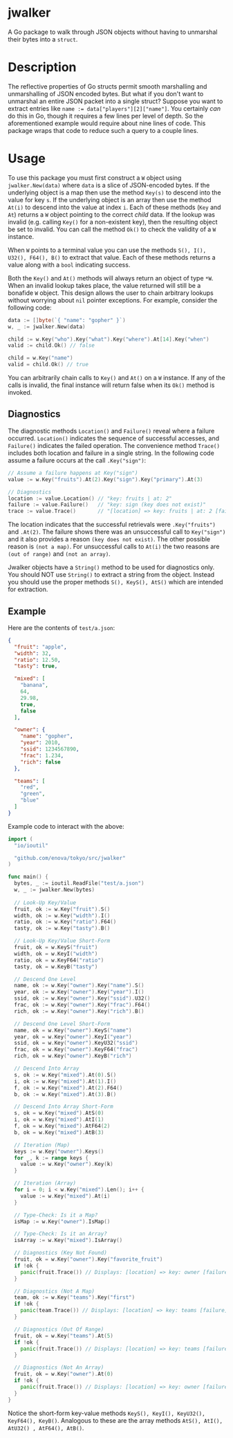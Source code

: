 # jwalker

A Go package to walk through JSON objects without having to unmarshal their bytes into a `struct`.

# Description

The reflective properties of Go structs permit smooth marshalling and unmarshalling of JSON encoded bytes. But what if you don't want to unmarshal an entire JSON packet into a single struct? Suppose you want to extract entries like `name := data["players"][2]["name"]`. You certainly _can_ do this in Go, though it requires a few lines per level of depth. So the aforementioned example would require about nine lines of code. This package wraps that code to reduce such a query to a couple lines.

# Usage

To use this package you must first construct a `W` object using `jwalker.New(data)` where `data` is a slice of JSON-encoded bytes. If the underlying object is a map then use the method `Key(s)` to descend into the value for key `s`. If the underlying object is an array then use the method `At(i)` to descend into the value at index `i`. Each of these methods (`Key` and `At`) returns a `W` object pointing to the correct _child_ data. If the lookup was invalid (e.g. calling `Key()` for a non-existent key), then the resulting object be set to invalid. You can call the method `Ok()` to check the validity of a `W` instance.

When `W` points to a terminal value you can use the methods `S(), I(), U32(), F64(), B()` to extract that value. Each of these methods returns a value along with a `bool` indicating success.

Both the `Key()` and `At()` methods will always return an object of type `*W`. When an invalid lookup takes place, the value returned will still be a bonafide `W` object. This design allows the user to chain arbitrary lookups without worrying about `nil` pointer exceptions. For example, consider the following code:

```go
data := []byte(`{ "name": "gopher" }`)
w, _ := jwalker.New(data)

child := w.Key("who").Key("what").Key("where").At[14].Key("when")
valid := child.Ok() // false

child = w.Key("name")
valid = child.Ok() // true
```

You can arbitrarily chain calls to `Key()` and `At()` on a `W` instance. If any of the calls is invalid, the final instance will return false when its `Ok()` method is invoked.

## Diagnostics

The diagnostic methods `Location()` and `Failure()` reveal where a failure occurred. `Location()` indicates the sequence of successful accesses, and `Failure()` indicates the failed operation. The convenience method `Trace()` includes both location and failure in a single string. In the following code assume a failure occurs at the call `.Key("sign")`:

```go
// Assume a failure happens at Key("sign")
value := w.Key("fruits").At(2).Key("sign").Key("primary").At(3)

// Diagnostics
location := value.Location() // "key: fruits | at: 2"
failure := value.Failure()   // "key: sign (key does not exist)"
trace := value.Trace()       // "[location] => key: fruits | at: 2 [failure] => key: sign (key does not exist)"
```

The location indicates that the successful retrievals were `.Key("fruits")` and `.At(2)`. The failure shows there was an unsuccessful call to `Key("sign")` and it also provides a reason `(key does not exist)`. The other possible reason is `(not a map)`. For unsuccessful calls to `At(i)` the two reasons are `(out of range)` and `(not an array)`.

Jwalker objects have a `String()` method to be used for diagnostics only. You should NOT use `String()` to extract a string from the object. Instead you should use the proper methods `S(), KeyS(), AtS()` which are intended for extraction.

## Example

Here are the contents of `test/a.json`:

```json
{
  "fruit": "apple",
  "width": 32,
  "ratio": 12.50,
  "tasty": true,

  "mixed": [
	"banana",
	64,
	29.98,
	true,
	false
  ],

  "owner": {
	"name": "gopher",
	"year": 2010,
	"ssid": 1234567890,
	"frac": 1.234,
	"rich": false
  },

  "teams": [
	"red",
	"green",
	"blue"
  ]
}
```

Example code to interact with the above:

```go
import (
  "io/ioutil"

  "github.com/enova/tokyo/src/jwalker"
)

func main() {
  bytes, _ := ioutil.ReadFile("test/a.json")
  w, _ := jwalker.New(bytes)
  
  // Look-Up Key/Value
  fruit, ok := w.Key("fruit").S()
  width, ok := w.Key("width").I()
  ratio, ok := w.Key("ratio").F64()
  tasty, ok := w.Key("tasty").B()

  // Look-Up Key/Value Short-Form
  fruit, ok = w.KeyS("fruit")
  width, ok = w.KeyI("width")
  ratio, ok = w.KeyF64("ratio")
  tasty, ok = w.KeyB("tasty")

  // Descend One Level
  name, ok := w.Key("owner").Key("name").S()
  year, ok := w.Key("owner").Key("year").I()
  ssid, ok := w.Key("owner").Key("ssid").U32()
  frac, ok := w.Key("owner").Key("frac").F64()
  rich, ok := w.Key("owner").Key("rich").B()

  // Descend One Level Short-Form
  name, ok = w.Key("owner").KeyS("name")
  year, ok = w.Key("owner").KeyI("year")
  ssid, ok = w.Key("owner").KeyU32("ssid")
  frac, ok = w.Key("owner").KeyF64("frac")
  rich, ok = w.Key("owner").KeyB("rich")

  // Descend Into Array
  s, ok := w.Key("mixed").At(0).S()
  i, ok := w.Key("mixed").At(1).I()
  f, ok := w.Key("mixed").At(2).F64()
  b, ok := w.Key("mixed").At(3).B()

  // Descend Into Array Short-Form
  s, ok = w.Key("mixed").AtS(0)
  i, ok = w.Key("mixed").AtI(1)
  f, ok = w.Key("mixed").AtF64(2)
  b, ok = w.Key("mixed").AtB(3)

  // Iteration (Map)
  keys := w.Key("owner").Keys()
  for _, k := range keys {
    value := w.Key("owner").Key(k)
  }

  // Iteration (Array)
  for i = 0; i < w.Key("mixed").Len(); i++ {
    value := w.Key("mixed").At(i)
  }

  // Type-Check: Is it a Map?
  isMap := w.Key("owner").IsMap()

  // Type-Check: Is it an Array?
  isArray := w.Key("mixed").IsArray()

  // Diagnostics (Key Not Found)
  fruit, ok = w.Key("owner").Key("favorite_fruit")
  if !ok {
    panic(fruit.Trace()) // Displays: [location] => key: owner [failure] => key: favorite_fruit (key not found)
  }

  // Diagnostics (Not A Map)
  team, ok := w.Key("teams").Key("first")
  if !ok {
    panic(team.Trace()) // Displays: [location] => key: teams [failure] => key: first (not a map)
  }

  // Diagnostics (Out Of Range)
  fruit, ok = w.Key("teams").At(5)
  if !ok {
    panic(fruit.Trace()) // Displays: [location] => key: teams [failure] => at: 5 (out of range, size 3)
  }

  // Diagnostics (Not An Array)
  fruit, ok = w.Key("owner").At(0)
  if !ok {
    panic(fruit.Trace()) // Displays: [location] => key: owner [failure] => at: 0 (key not found)
  }
}
```

Notice the short-form key-value methods `KeyS(), KeyI(), KeyU32(), KeyF64(), KeyB()`. Analogous to these are the array methods `AtS(), AtI(), AtU32() , AtF64(), AtB()`.
